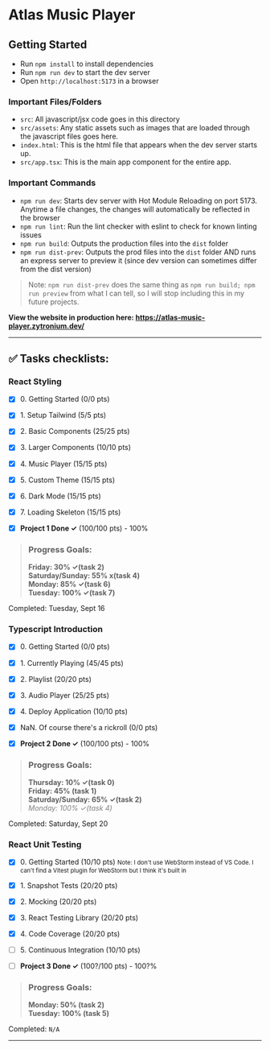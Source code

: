 # Atlas Music Player

## Getting Started

- Run `npm install` to install dependencies
- Run `npm run dev` to start the dev server
- Open `http://localhost:5173` in a browser

### Important Files/Folders

- `src`: All javascript/jsx code goes in this directory
- `src/assets`: Any static assets such as images that are loaded through the javascript files goes here.
- `index.html`: This is the html file that appears when the dev server starts up.
- `src/app.tsx`: This is the main app component for the entire app.

### Important Commands

- `npm run dev`: Starts dev server with Hot Module Reloading on port 5173. Anytime a file changes, the changes will automatically be reflected in the browser
- `npm run lint`: Run the lint checker with eslint to check for known linting issues
- `npm run build`: Outputs the production files into the `dist` folder
- `npm run dist-prev`: Outputs the prod files into the `dist` folder AND runs an express server to preview it (since dev version can sometimes differ from the dist version)  
> Note: `npm run dist-prev` does the same thing as `npm run build; npm run preview` from what I can tell, so I will stop including this in my future projects.

**View the website in production here: https://atlas-music-player.zytronium.dev/**

---

## ✅ Tasks checklists:

### React Styling
- [X] ​0. Getting Started (0/0 pts)
- [X] ​1. Setup Tailwind (5/5 pts)
- [X] ​2. Basic Components (25/25 pts)
- [X] ​3. Larger Components (10/10 pts)
- [X] ​4. Music Player (15/15 pts)
- [X] ​5. Custom Theme (15/15 pts)
- [X] ​6. Dark Mode (15/15 pts)
- [X] ​7. Loading Skeleton (15/15 pts)


- [X] **Project 1 Done ✓** (100/100 pts) - 100%

>### Progress Goals:
><strong>Friday: 30% ✓(task 2)</strong>  
<strong>Saturday/Sunday: 55% x(task 4)</strong>  
<strong>Monday: 85% ✓(task 6)</strong>  
<strong>Tuesday: 100% ✓(task 7)</strong>

Completed: Tuesday, Sept 16


### Typescript Introduction
- [X] ​0. Getting Started (0/0 pts)
- [X] ​1. Currently Playing (45/45 pts)
- [X] ​2. Playlist (20/20 pts)
- [X] ​3. Audio Player (25/25 pts)
- [X] ​4. Deploy Application (10/10 pts)
- [X] ​NaN. Of course there's a rickroll (0/0 pts)


- [X] **Project 2 Done ✓** (100/100 pts) - 100%

>### Progress Goals:
><strong>Thursday: 10% ✓(task 0)</strong>  
<strong>Friday: 45% (task 1)</strong>  
<strong>Saturday/Sunday: 65% ✓(task 2)</strong>  
<em style="color: gray">Monday: 100% ✓(task 4)</em>  

Completed: Saturday, Sept 20


### React Unit Testing
- [X] ​0. Getting Started (10/10 pts)  <small>Note: I don't use WebStorm instead of VS Code. I can't find a Vitest plugin for WebStorm but I think it's built in</small>
- [X] ​1. Snapshot Tests (20/20 pts)
- [X] ​2. Mocking (20/20 pts)
- [X] ​3. React Testing Library (20/20 pts)
- [X] ​4. Code Coverage (20/20 pts)
- [ ] ​5. Continuous Integration (10/10 pts)


- [ ] **Project 3 Done ✓** (100?/100 pts) - 100?%

>### Progress Goals:
><strong>Monday: 50% (task 2)</strong>  
<strong>Tuesday: 100% (task 5)</strong> 

Completed: ` N/A `

---
